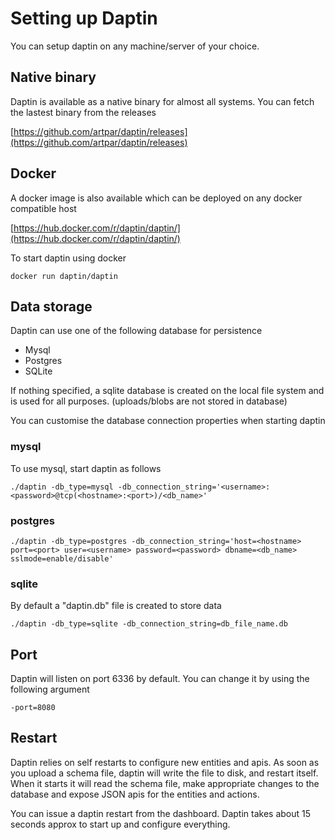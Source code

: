 # Setting up Daptin

You can setup daptin on any machine/server of your choice.

## Native binary

Daptin is available as a native binary for almost all systems. You can fetch the lastest binary from the releases

[https://github.com/artpar/daptin/releases](https://github.com/artpar/daptin/releases)

## Docker

A docker image is also available which can be deployed on any docker compatible host

[https://hub.docker.com/r/daptin/daptin/](https://hub.docker.com/r/daptin/daptin/)

To start daptin using docker

```docker run daptin/daptin```

## Data storage

Daptin can use one of the following database for persistence

- Mysql
- Postgres
- SQLite

If nothing specified, a sqlite database is created on the local file system and is used for all purposes. (uploads/blobs are not stored in database)

You can customise the database connection properties when starting daptin

### mysql

To use mysql, start daptin as follows

```./daptin -db_type=mysql -db_connection_string='<username>:<password>@tcp(<hostname>:<port>)/<db_name>'```

### postgres

```./daptin -db_type=postgres -db_connection_string='host=<hostname> port=<port> user=<username> password=<password> dbname=<db_name> sslmode=enable/disable'```

### sqlite

By default a "daptin.db" file is created to store data

```./daptin -db_type=sqlite -db_connection_string=db_file_name.db```

## Port

Daptin will listen on port 6336 by default. You can change it by using the following argument

```-port=8080```

## Restart

Daptin relies on self restarts to configure new entities and apis. As soon as you upload a schema file, daptin will write the file to disk, and restart itself. When it starts it will read the schema file, make appropriate changes to the database and expose JSON apis for the entities and actions.

You can issue a daptin restart from the dashboard. Daptin takes about 15 seconds approx to start up and configure everything.